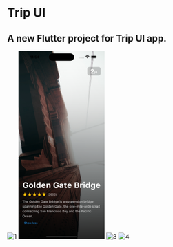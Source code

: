 # Trip UI
## A new Flutter project for Trip UI app.
<p align=“left”>
  <img src="https://github.com/decodevM/trip_ui/blob/main/assets/screenshots/1.png" width="200" title="1">
  <img src="https://github.com/decodevM/trip_ui/blob/main/assets/screenshots/2.png" width="200" title="2">
  <img src="https://github.com/decodevM/trip_ui/blob/main/assets/screenshots/3.png" width="200" title="3">
  <img src="https://github.com/decodevM/trip_ui/blob/main/assets/screenshots/4.png" width="200" title="4">
</p>
